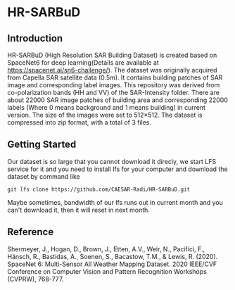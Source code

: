 # HR-SARBuD
## Introduction
HR-SARBuD (High Resolution SAR Building Dataset) is created based on SpaceNet6 for deep learning(Details are available at https://spacenet.ai/sn6-challenge/). The dataset was originally acquired from Capella SAR satellite data (0.5m). It contains building patches of SAR image and corresponding label images. This repository was derived from co-polarization bands (HH and VV) of the SAR-Intensity folder.
There are about 22000 SAR image patches of building area and corresponding 22000 labels (Where 0 means background and 1 means building) in current version. The size of the images were set to 512×512. The dataset is compressed into zip format, with a total of 3 files.

## Getting Started
Our dataset is so large that you cannot download it direcly, we start LFS service for it and you need to install lfs for your computer and download the dataset by command like 
```
git lfs clone https://github.com/CAESAR-Radi/HR-SARBuD.git
```
Maybe sometimes, bandwidth of our lfs runs out in current month and you can't download it, then it will reset in next month.

## Reference
Shermeyer, J., Hogan, D., Brown, J., Etten, A.V., Weir, N., Pacifici, F., Hänsch, R., Bastidas, A., Soenen, S., Bacastow, T.M., & Lewis, R. (2020). SpaceNet 6: Multi-Sensor All Weather Mapping Dataset. 2020 IEEE/CVF Conference on Computer Vision and Pattern Recognition Workshops (CVPRW), 768-777.
